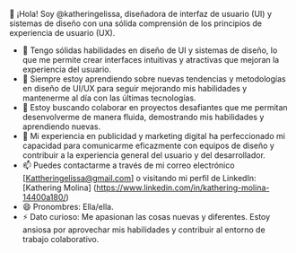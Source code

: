  👋 ¡Hola! Soy @katheringelissa, diseñadora de interfaz de usuario (UI) y sistemas de diseño con una sólida comprensión de los principios de experiencia de usuario (UX).
- 👀 Tengo sólidas habilidades en diseño de UI y sistemas de diseño, lo que me permite crear interfaces intuitivas y atractivas que mejoran la experiencia del usuario.
- 🌱 Siempre estoy aprendiendo sobre nuevas tendencias y metodologías en diseño de UI/UX para seguir mejorando mis habilidades y mantenerme al día con las últimas tecnologías.
- 💞️ Estoy buscando colaborar en proyectos desafiantes que me permitan desenvolverme de manera fluida, demostrando mis habilidades y aprendiendo nuevas.
- 💼 Mi experiencia en publicidad y marketing digital ha perfeccionado mi capacidad para comunicarme eficazmente con equipos de diseño y contribuir a la experiencia general del usuario y del desarrollador.
- 📫 Puedes contactarme a través de mi correo electrónico [Kattheringelissa@gmail.com] o visitando mi perfil de LinkedIn: [Kathering Molina] (https://www.linkedin.com/in/kathering-molina-14400a180/)
- 😄 Pronombres: Ella/ella.
- ⚡ Dato curioso: Me apasionan las cosas nuevas y diferentes. Estoy ansiosa por aprovechar mis habilidades y contribuir al entorno de trabajo colaborativo.
